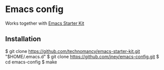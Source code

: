 # Emacs config

Works together with [Emacs Starter Kit](https://github.com/technomancy/emacs-starter-kit)

## Installation

   $ git clone https://github.com/technomancy/emacs-starter-kit.git "$HOME/.emacs.d"
   $ git clone https://github.com/jney/emacs-config.git
   $ cd emacs-config
   $ make
